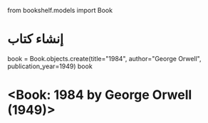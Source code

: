 from bookshelf.models import Book

# إنشاء كتاب
book = Book.objects.create(title="1984", author="George Orwell", publication_year=1949)
book
# <Book: 1984 by George Orwell (1949)>